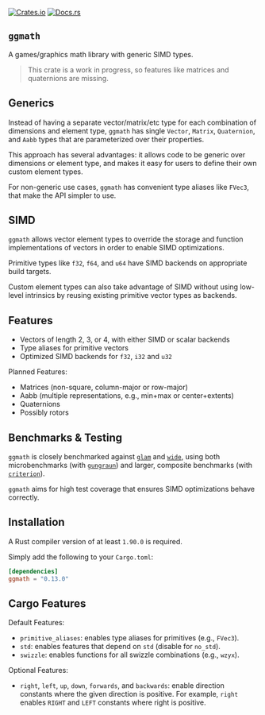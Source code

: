 [![Crates.io](https://img.shields.io/crates/v/ggmath.svg)](https://crates.io/crates/ggmath)
[![Docs.rs](https://docs.rs/ggmath/badge.svg)](https://docs.rs/ggmath)

## `ggmath`

A games/graphics math library with generic SIMD types.

> This crate is a work in progress, so features like matrices and quaternions
> are missing.

## Generics

Instead of having a separate vector/matrix/etc type for each combination of
dimensions and element type, `ggmath` has single `Vector`, `Matrix`,
`Quaternion`, and `Aabb` types that are parameterized over their properties.

This approach has several advantages: it allows code to be generic over
dimensions or element type, and makes it easy for users to define their own
custom element types.

For non-generic use cases, `ggmath` has convenient type aliases like `FVec3`,
that make the API simpler to use.

## SIMD

`ggmath` allows vector element types to override the storage and function
implementations of vectors in order to enable SIMD optimizations.

Primitive types like `f32`, `f64`, and `u64` have SIMD backends on appropriate
build targets.

Custom element types can also take advantage of SIMD without using low-level
intrinsics by reusing existing primitive vector types as backends.

## Features

- Vectors of length 2, 3, or 4, with either SIMD or scalar backends
- Type aliases for primitive vectors
- Optimized SIMD backends for `f32`, `i32` and `u32`

Planned Features:
- Matrices (non-square, column-major or row-major)
- Aabb (multiple representations, e.g., min+max or center+extents)
- Quaternions
- Possibly rotors

## Benchmarks & Testing

`ggmath` is closely benchmarked against [`glam`](https://github.com/bitshifter/glam-rs)
and [`wide`](https://github.com/Lokathor/wide), using both microbenchmarks
(with [`gungraun`](https://github.com/gungraun/gungraun)) and larger,
composite benchmarks (with [`criterion`](https://github.com/bheisler/criterion.rs)).

`ggmath` aims for high test coverage that ensures SIMD optimizations behave
correctly.

## Installation

A Rust compiler version of at least `1.90.0` is required.

Simply add the following to your `Cargo.toml`:

```toml
[dependencies]
ggmath = "0.13.0"
```

## Cargo Features

Default Features:
- `primitive_aliases`: enables type aliases for primitives (e.g., `FVec3`).
- `std`: enables features that depend on `std` (disable for `no_std`).
- `swizzle`: enables functions for all swizzle combinations (e.g., `wzyx`).

Optional Features:
- `right`, `left`, `up`, `down`, `forwards`, and `backwards`: enable direction
  constants where the given direction is positive. For example, `right` enables
  `RIGHT` and `LEFT` constants where right is positive.
